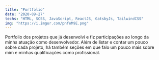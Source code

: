 ```yaml
---
title: "Portfolio"
date: "2020-09-27"
techs: "HTML, SCSS, JavaScript, ReactJS, GatsbyJs, TailwindCSS"
img: "https://i.imgur.com/pnfoM9E.png"
---
```


Portfolio dos projetos que já desenvolvi e fiz participações ao longo da minha atuação como desenvolvedor. Além de listar e contar um pouco sobre cada projeto, há também seções em que falo um pouco mais sobre mim e minhas qualificações como profissional.
